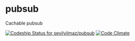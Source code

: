 # pubsub
Cachable pubsub

[![Codeship Status for sevilyilmaz/pubsub](https://app.codeship.com/projects/2a1a61d0-a35a-0134-d227-26264aac178c/status?branch=master)](https://app.codeship.com/projects/190236)
[![Code Climate](https://codeclimate.com/github/sevilyilmaz/pubsub/badges/gpa.svg)](https://codeclimate.com/github/sevilyilmaz/pubsub)
